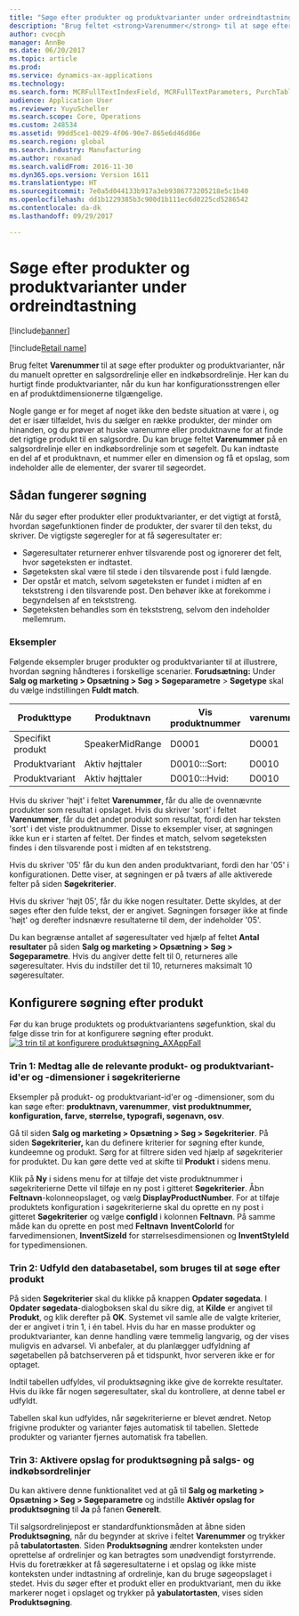 ```yaml
---
title: "Søge efter produkter og produktvarianter under ordreindtastning"
description: "Brug feltet <strong>Varenummer</strong> til at søge efter produkter og produktvarianter, når du manuelt opretter en salgsordrelinje eller en indkøbsordrelinje.  Her kan du hurtigt finde produktvarianter, når du kun har konfigurationsstrengen eller en af produktdimensionerne tilgængelige."
author: cvocph
manager: AnnBe
ms.date: 06/20/2017
ms.topic: article
ms.prod: 
ms.service: dynamics-ax-applications
ms.technology: 
ms.search.form: MCRFullTextIndexField, MCRFullTextParameters, PurchTable, SalesTable
audience: Application User
ms.reviewer: YuyuScheller
ms.search.scope: Core, Operations
ms.custom: 248534
ms.assetid: 99dd5ce1-0029-4f06-90e7-865e6d46d86e
ms.search.region: global
ms.search.industry: Manufacturing
ms.author: roxanad
ms.search.validFrom: 2016-11-30
ms.dyn365.ops.version: Version 1611
ms.translationtype: HT
ms.sourcegitcommit: 7e0a5d044133b917a3eb9386773205218e5c1b40
ms.openlocfilehash: dd1b1229385b3c900d1b111ec6d0225cd5286542
ms.contentlocale: da-dk
ms.lasthandoff: 09/29/2017

---
```


# <a name="search-for-products-and-product-variants-during-order-entry"></a>Søge efter produkter og produktvarianter under ordreindtastning

[!include[banner](../includes/banner.md)]

[!include[Retail name](../includes/retail-name.md)]

Brug feltet <strong>Varenummer </strong>til at søge efter produkter og produktvarianter, når du manuelt opretter en salgsordrelinje eller en indkøbsordrelinje.  Her kan du hurtigt finde produktvarianter, når du kun har konfigurationsstrengen eller en af produktdimensionerne tilgængelige.

Nogle gange er for meget af noget ikke den bedste situation at være i, og det er især tilfældet, hvis du sælger en række produkter, der minder om hinanden, og du prøver at huske varenumre eller produktnavne for at finde det rigtige produkt til en salgsordre. Du kan bruge feltet **Varenummer** på en salgsordrelinje eller en indkøbsordrelinje som et søgefelt. Du kan indtaste en del af et produktnavn, et nummer eller en dimension og få et opslag, som indeholder alle de elementer, der svarer til søgeordet.

## <a name="how-search-works"></a>Sådan fungerer søgning
Når du søger efter produkter eller produktvarianter, er det vigtigt at forstå, hvordan søgefunktionen finder de produkter, der svarer til den tekst, du skriver. De vigtigste søgeregler for at få søgeresultater er:

-   Søgeresultater returnerer enhver tilsvarende post og ignorerer det felt, hvor søgeteksten er indtastet.
-   Søgeteksten skal være til stede i den tilsvarende post i fuld længde.
-   Der opstår et match, selvom søgeteksten er fundet i midten af en tekststreng i den tilsvarende post. Den behøver ikke at forekomme i begyndelsen af en tekststreng.
-   Søgeteksten behandles som én tekststreng, selvom den indeholder mellemrum.

### <a name="examples"></a>Eksempler

Følgende eksempler bruger produkter og produktvarianter til at illustrere, hvordan søgning håndteres i forskellige scenarier. **Forudsætning:** Under **Salg og marketing &gt; Opsætning &gt; Søg &gt; Søgeparametre** &gt; **Søgetype** skal du vælge indstillingen **Fuldt match**.

| Produkttype     | Produktnavn    | Vis produktnummer | varenummer | Variantkonfiguration |
|------------------|-----------------|------------------------|-------------|---------------|
| Specifikt produkt | SpeakerMidRange | D0001                  | D0001       | Ikke relevant            |
| Produktvariant  | Aktiv højttaler  | D0010:::Sort:         | D0010       | 000005        |
| Produktvariant  | Aktiv højttaler  | D0010:::Hvid:         | D0010       | Hvid         |

Hvis du skriver 'højt' i feltet **Varenummer**, får du alle de ovennævnte produkter som resultat i opslaget. Hvis du skriver 'sort' i feltet **Varenummer**, får du det andet produkt som resultat, fordi den har teksten 'sort' i det viste produktnummer. Disse to eksempler viser, at søgningen ikke kun er i starten af feltet. Der findes et match, selvom søgeteksten findes i den tilsvarende post i midten af en tekststreng.  

Hvis du skriver '05' får du kun den anden produktvariant, fordi den har '05' i konfigurationen. Dette viser, at søgningen er på tværs af alle aktiverede felter på siden **Søgekriterier**.  

Hvis du skriver 'højt 05', får du ikke nogen resultater. Dette skyldes, at der søges efter den fulde tekst, der er angivet. Søgningen forsøger ikke at finde 'højt' og derefter indsnævre resultaterne til dem, der indeholder '05'.  

Du kan begrænse antallet af søgeresultater ved hjælp af feltet **Antal resultater** på siden **Salg og marketing &gt; Opsætning &gt; Søg &gt; Søgeparametre**. Hvis du angiver dette felt til 0, returneres alle søgeresultater. Hvis du indstiller det til 10, returneres maksimalt 10 søgeresultater.

## <a name="configure-the-product-search"></a>Konfigurere søgning efter produkt
Før du kan bruge produktets og produktvariantens søgefunktion, skal du følge disse trin for at konfigurere søgning efter produkt. [![3 trin til at konfigurere produktsøgning\_AXAppFall](./media/3-steps-to-configure-product-search_axappfall.png)](./media/3-steps-to-configure-product-search_axappfall.png)

### <a name="step-1-include-all-the-relevant-product-and-product-variant-identifiers-and-dimensions-in-the-search-criteria"></a>Trin 1: Medtag alle de relevante produkt- og produktvariant-id'er og -dimensioner i søgekriterierne

Eksempler på produkt- og produktvariant-id'er og -dimensioner, som du kan søge efter: **produktnavn, varenummer**, **vist produktnummer, konfiguration, farve, størrelse, typografi, søgenavn, osv**.  

Gå til siden **Salg og marketing &gt; Opsætning &gt; Søg &gt; Søgekriterier**. På siden **Søgekriterier,** kan du definere kriterier for søgning efter kunde, kundeemne og produkt. Sørg for at filtrere siden ved hjælp af søgekriterier for produktet. Du kan gøre dette ved at skifte til **Produkt** i sidens menu.  

Klik på **Ny** i sidens menu for at tilføje det viste produktnummer i søgekriterierne Dette vil tilføje en ny post i gitteret **Søgekriterier**. Åbn **Feltnavn**-kolonneopslaget, og vælg **DisplayProductNumber**. For at tilføje produktets konfiguration i søgekriterierne skal du oprette en ny post i gitteret **Søgekriterier** og vælge **configId** i kolonnen **Feltnavn**. På samme måde kan du oprette en post med **Feltnavn** **InventColorId** for farvedimensionen, **InventSizeId** for størrelsesdimensionen og **InventStyleId** for typedimensionen.

### <a name="step-2-populate-the-database-table-that-is-used-for-product-search"></a>Trin 2: Udfyld den databasetabel, som bruges til at søge efter produkt

På siden **Søgekriterier** skal du klikke på knappen **Opdater søgedata**. I **Opdater søgedata**-dialogboksen skal du sikre dig, at **Kilde** er angivet til **Produkt**, og klik derefter på **OK**. Systemet vil samle alle de valgte kriterier, der er angivet i trin 1, i én tabel. Hvis du har en masse produkter og produktvarianter, kan denne handling være temmelig langvarig, og der vises muligvis en advarsel. Vi anbefaler, at du planlægger udfyldning af søgetabellen på batchserveren på et tidspunkt, hvor serveren ikke er for optaget.  

Indtil tabellen udfyldes, vil produktsøgning ikke give de korrekte resultater. Hvis du ikke får nogen søgeresultater, skal du kontrollere, at denne tabel er udfyldt.  

Tabellen skal kun udfyldes, når søgekriterierne er blevet ændret. Netop frigivne produkter og varianter føjes automatisk til tabellen. Slettede produkter og varianter fjernes automatisk fra tabellen.

### <a name="step-3-enable-the-lookup-for-product-search-on-sales-and-purchase-order-lines"></a>Trin 3: Aktivere opslag for produktsøgning på salgs- og indkøbsordrelinjer

Du kan aktivere denne funktionalitet ved at gå til **Salg og marketing &gt; Opsætning &gt; Søg &gt; Søgeparametre** og indstille **Aktivér opslag for produktsøgning** til **Ja** på fanen **Generelt**.  

Til salgsordrelinjepost er standardfunktionsmåden at åbne siden **Produktsøgning**, når du begynder at skrive i feltet **Varenummer** og trykker på **tabulatortasten**. Siden **Produktsøgning** ændrer konteksten under oprettelse af ordrelinjer og kan betragtes som unødvendigt forstyrrende. Hvis du foretrækker at få søgeresultaterne i et opslag og ikke miste konteksten under indtastning af ordrelinje, kan du bruge søgeopslaget i stedet. Hvis du søger efter et produkt eller en produktvariant, men du ikke markerer noget i opslaget og trykker på **yabulatortasten**, vises siden **Produktsøgning**.




